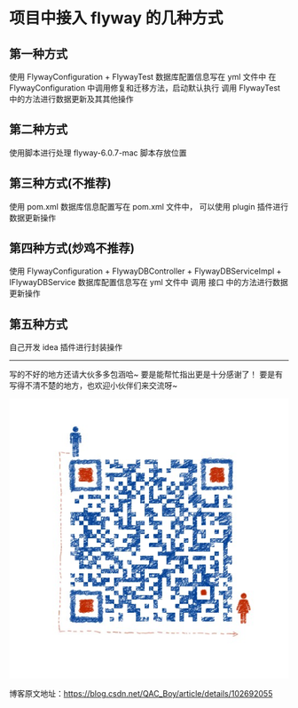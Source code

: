 # 项目中接入 flyway 的几种方式

## 第一种方式
使用 FlywayConfiguration + FlywayTest
数据库配置信息写在 yml 文件中
在 FlywayConfiguration 中调用修复和迁移方法，启动默认执行
调用 FlywayTest 中的方法进行数据更新及其其他操作

## 第二种方式
使用脚本进行处理
flyway-6.0.7-mac 脚本存放位置

## 第三种方式(不推荐)
使用 pom.xml
数据库信息配置写在 pom.xml 文件中，
可以使用 plugin 插件进行数据更新操作

## 第四种方式(炒鸡不推荐)
使用 FlywayConfiguration + FlywayDBController + FlywayDBServiceImpl + IFlywayDBService
数据库配置信息写在 yml 文件中
调用 接口 中的方法进行数据更新操作

## 第五种方式
自己开发 idea 插件进行封装操作


<hr>

写的不好的地方还请大伙多多包涵哈~
要是能帮忙指出更是十分感谢了！
要是有写得不清不楚的地方，也欢迎小伙伴们来交流呀~

![](wechat.jpg)

博客原文地址：https://blog.csdn.net/QAC_Boy/article/details/102692055
